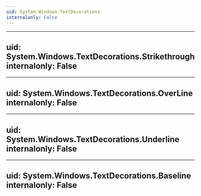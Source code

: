 ```yaml
---
uid: System.Windows.TextDecorations
internalonly: False
---
```


---
uid: System.Windows.TextDecorations.Strikethrough
internalonly: False
---

---
uid: System.Windows.TextDecorations.OverLine
internalonly: False
---

---
uid: System.Windows.TextDecorations.Underline
internalonly: False
---

---
uid: System.Windows.TextDecorations.Baseline
internalonly: False
---
